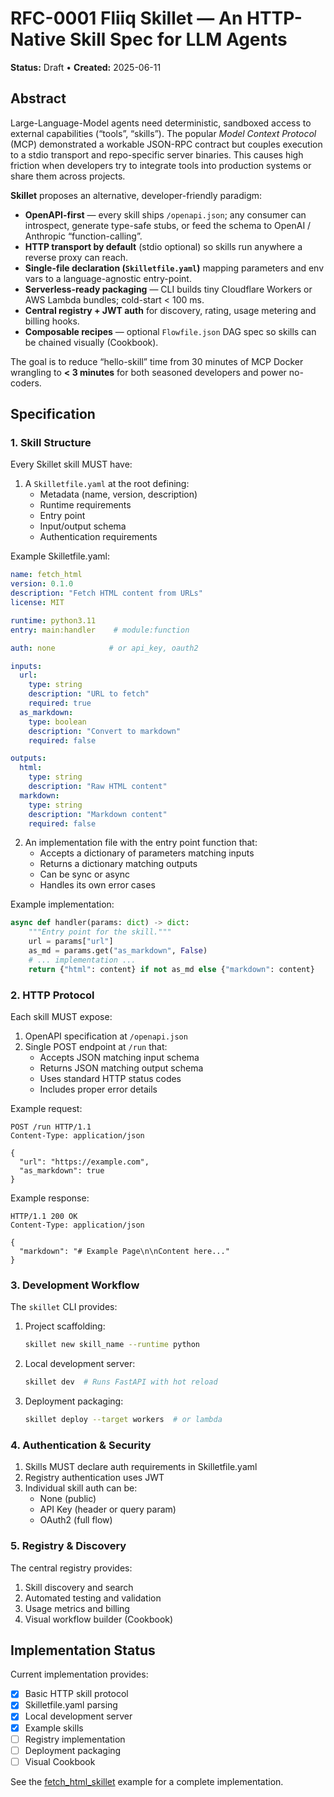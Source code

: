 # RFC-0001  Fliiq Skillet — An HTTP-Native Skill Spec for LLM Agents
**Status:** Draft • **Created:** 2025-06-11

## Abstract
Large-Language-Model agents need deterministic, sandboxed access to external
capabilities (“tools”, “skills”). The popular *Model Context Protocol* (MCP)
demonstrated a workable JSON-RPC contract but couples execution to a stdio
transport and repo-specific server binaries. This causes high friction when
developers try to integrate tools into production systems or share them across
projects.

**Skillet** proposes an alternative, developer-friendly paradigm:

* **OpenAPI-first** — every skill ships `/openapi.json`; any consumer can
  introspect, generate type-safe stubs, or feed the schema to OpenAI /
  Anthropic “function-calling”.
* **HTTP transport by default** (stdio optional) so skills run anywhere a
  reverse proxy can reach.
* **Single-file declaration (`Skilletfile.yaml`)** mapping parameters and env vars
  to a language-agnostic entry-point.
* **Serverless-ready packaging** — CLI builds tiny Cloudflare Workers or AWS
  Lambda bundles; cold-start < 100 ms.
* **Central registry + JWT auth** for discovery, rating, usage metering and
  billing hooks.
* **Composable recipes** — optional `Flowfile.json` DAG spec so skills can be
  chained visually (Cookbook).

The goal is to reduce “hello-skill” time from 30 minutes of MCP Docker wrangling
to **< 3 minutes** for both seasoned developers and power no-coders.

## Specification

### 1. Skill Structure

Every Skillet skill MUST have:

1. A `Skilletfile.yaml` at the root defining:
   - Metadata (name, version, description)
   - Runtime requirements
   - Entry point
   - Input/output schema
   - Authentication requirements

Example Skilletfile.yaml:
```yaml
name: fetch_html
version: 0.1.0
description: "Fetch HTML content from URLs"
license: MIT

runtime: python3.11
entry: main:handler    # module:function

auth: none            # or api_key, oauth2

inputs:
  url:
    type: string
    description: "URL to fetch"
    required: true
  as_markdown:
    type: boolean
    description: "Convert to markdown"
    required: false

outputs:
  html:
    type: string
    description: "Raw HTML content"
  markdown:
    type: string
    description: "Markdown content"
    required: false
```

2. An implementation file with the entry point function that:
   - Accepts a dictionary of parameters matching inputs
   - Returns a dictionary matching outputs
   - Can be sync or async
   - Handles its own error cases

Example implementation:
```python
async def handler(params: dict) -> dict:
    """Entry point for the skill."""
    url = params["url"]
    as_md = params.get("as_markdown", False)
    # ... implementation ...
    return {"html": content} if not as_md else {"markdown": content}
```

### 2. HTTP Protocol

Each skill MUST expose:

1. OpenAPI specification at `/openapi.json`
2. Single POST endpoint at `/run` that:
   - Accepts JSON matching input schema
   - Returns JSON matching output schema
   - Uses standard HTTP status codes
   - Includes proper error details

Example request:
```http
POST /run HTTP/1.1
Content-Type: application/json

{
  "url": "https://example.com",
  "as_markdown": true
}
```

Example response:
```http
HTTP/1.1 200 OK
Content-Type: application/json

{
  "markdown": "# Example Page\n\nContent here..."
}
```

### 3. Development Workflow

The `skillet` CLI provides:

1. Project scaffolding:
   ```bash
   skillet new skill_name --runtime python
   ```

2. Local development server:
   ```bash
   skillet dev  # Runs FastAPI with hot reload
   ```

3. Deployment packaging:
   ```bash
   skillet deploy --target workers  # or lambda
   ```

### 4. Authentication & Security

1. Skills MUST declare auth requirements in Skilletfile.yaml
2. Registry authentication uses JWT
3. Individual skill auth can be:
   - None (public)
   - API Key (header or query param)
   - OAuth2 (full flow)

### 5. Registry & Discovery

The central registry provides:
1. Skill discovery and search
2. Automated testing and validation
3. Usage metrics and billing
4. Visual workflow builder (Cookbook)

## Implementation Status

Current implementation provides:
- [x] Basic HTTP skill protocol
- [x] Skilletfile.yaml parsing
- [x] Local development server
- [x] Example skills
- [ ] Registry implementation
- [ ] Deployment packaging
- [ ] Visual Cookbook

See the [fetch_html_skillet](examples/fetch_html_skillet) example for a complete implementation.
